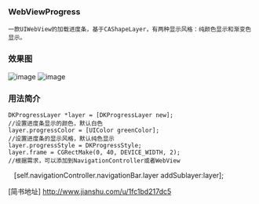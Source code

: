 ### WebViewProgress
    一款UIWebView的加载进度条，基于CAShapeLayer，有两种显示风格：纯颜色显示和渐变色显示。

### 效果图
![image](https://github.com/jindk/WebViewProgress/blob/master/Images/Untitled1.gif)
![image](https://github.com/jindk/WebViewProgress/blob/master/Images/Untitled2.gif)

### 用法简介
    DKProgressLayer *layer = [DKProgressLayer new];
    //设置进度条显示的颜色，默认白色
    layer.progressColor = [UIColor greenColor];
    //设置进度条的显示风格，默认纯色显示
    layer.progressStyle = DKProgressStyle;
    layer.frame = CGRectMake(0, 40, DEVICE_WIDTH, 2);
    //根据需求，可以添加到NavigationController或者WebView
    [self.navigationController.navigationBar.layer addSublayer:layer];
    
[简书地址] http://www.jianshu.com/u/1fc1bd217dc5
